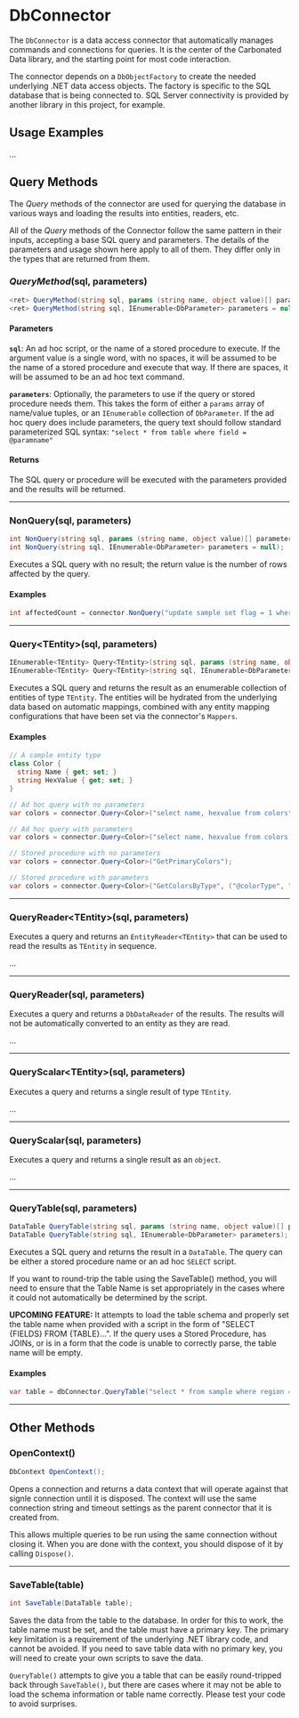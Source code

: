 # DbConnector

The `DbConnector` is a data access connector that automatically manages commands and connections for queries. It is the center of the Carbonated Data library, and the starting point for most code interaction.

The connector depends on a `DbObjectFactory` to create the needed underlying .NET data access objects. The factory is specific to the SQL database that is being connected to. SQL Server connectivity is provided by another library in this project, for example.

## Usage Examples

...


## Query Methods

The *Query* methods of the connector are used for querying the database in various ways and loading the results into entities, readers, etc.

All of the *Query* methods of the Connector follow the same pattern in their inputs, accepting a base SQL query and parameters. The details of the parameters and usage shown here apply to all of them. They differ only in the types that are returned from them.

### *QueryMethod*(sql, parameters)

```c#
<ret> QueryMethod(string sql, params (string name, object value)[] parameters);
<ret> QueryMethod(string sql, IEnumerable<DbParameter> parameters = null);
```

#### Parameters

**`sql`**: An ad hoc script, or the name of a stored procedure to execute. If the argument value is a single word, with no spaces, it will be assumed to be the name of a stored procedure and execute that way. If there are spaces, it will be assumed to be an ad hoc text command.

**`parameters`**: Optionally, the parameters to use if the query or stored procedure needs them. This takes the form of either a `params` array of name/value tuples, or an `IEnumerable` collection of `DbParameter`. If the ad hoc query does include parameters, the query text should follow standard parameterized SQL syntax: `"select * from table where field = @paramname"`

#### Returns

The SQL query or procedure will be executed with the parameters provided and the results will be returned.

--------

### NonQuery(sql, parameters)

```c#
int NonQuery(string sql, params (string name, object value)[] parameters);
int NonQuery(string sql, IEnumerable<DbParameter> parameters = null);
```

Executes a SQL query with no result; the return value is the number of rows affected by the query.

#### Examples

```c#
int affectedCount = connector.NonQuery("update sample set flag = 1 where id = @id", ("@id", 42));
```
--------

### Query\<TEntity>(sql, parameters)

```c#
IEnumerable<TEntity> Query<TEntity>(string sql, params (string name, object value)[] parameters);
IEnumerable<TEntity> Query<TEntity>(string sql, IEnumerable<DbParameter> parameters = null);
```

Executes a SQL query and returns the result as an enumerable collection of entities of type `TEntity`. The entities will be hydrated from the underlying data based on automatic mappings, combined with any entity mapping configurations that have been set via the connector's `Mappers`.

#### Examples

```c#
// A sample entity type
class Color {
  string Name { get; set; }
  string HexValue { get; set; }
}

// Ad hoc query with no parameters
var colors = connector.Query<Color>("select name, hexvalue from colors");

// Ad hoc query with parameters
var colors = connector.Query<Color>("select name, hexvalue from colors where type = @colorType", ("@colorType", "primary"));

// Stored procedure with no parameters
var colors = connector.Query<Color>("GetPrimaryColors");

// Stored procedure with parameters
var colors = connector.Query<Color>("GetColorsByType", ("@colorType", "secondary"));
```

--------

### QueryReader\<TEntity>(sql, parameters)

Executes a query and returns an `EntityReader<TEntity>` that can be used to read the results as `TEntity` in sequence.

...

--------

### QueryReader(sql, parameters)

Executes a query and returns a `DbDataReader` of the results. The results will not be automatically converted to an entity as they are read.

...

--------

### QueryScalar\<TEntity>(sql, parameters)

Executes a query and returns a single result of type `TEntity`.

...

--------

### QueryScalar(sql, parameters)

Executes a query and returns a single result as an `object`.

...

--------

### QueryTable(sql, parameters)

```c#
DataTable QueryTable(string sql, params (string name, object value)[] parameters);
DataTable QueryTable(string sql, IEnumerable<DbParameter> parameters);
```

Executes a SQL query and returns the result in a `DataTable`. The query can be either a stored procedure name or an ad hoc `SELECT` script.

If you want to round-trip the table using the SaveTable() method, you will need to ensure that the Table Name is set appropriately in the cases where it could not automatically be determined by the script.

**UPCOMING FEATURE:** It attempts to load the table schema and properly set the table name when provided with a script in the form of "SELECT {FIELDS} FROM {TABLE}...". If the query uses a Stored Procedure, has JOINs, or is in a form that the code is unable to correctly parse, the table name will be empty.

#### Examples

```c#
var table = dbConnector.QueryTable("select * from sample where region = @regionCode", ("@regionCode", 86));
```

--------

## Other Methods

### OpenContext()

```c#
DbContext OpenContext();
```

Opens a connection and returns a data context that will operate against that signle connection until it is disposed. The context will use the same connection string and timeout settings as the parent connector that it is created from.

This allows multiple queries to be run using the same connection without closing it. When you are done with the context, you should dispose of it by calling `Dispose()`.

----

### SaveTable(table)

```c#
int SaveTable(DataTable table);
```

Saves the data from the table to the database. In order for this to work, the table name must be set, and the table must have a primary key. The primary key limitation is a requirement of the underlying .NET library code, and cannot be avoided. If you need to save table data with no primary key, you will need to create your own scripts to save the data.

`QueryTable()` attempts to give you a table that can be easily round-tripped back through `SaveTable()`, but there are cases where it may not be able to load the schema information or table name correctly. Please test your code to avoid surprises.

